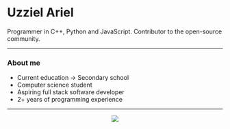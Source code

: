 # Uzziel Ariel

Programmer in C++, Python and JavaScript.
Contributor to the open-source community.
<hr/>
<h3>About me</h3>
<ul>
  <li>Current education -> Secondary school</li>
  <li>Computer science student</li>
  <li>Aspiring full stack software developer</li>
  <li>2+ years of programming experience</li>
</ul>
<hr/>
<p align="center">
<img src="https://github-readme-stats.vercel.app/api?username=UzzielAriel&show_icons=true&theme=radical"/>
</p>
